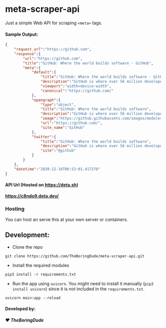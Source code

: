 # meta-scraper-api
Just a simple Web API for scraping `<meta>` tags.

#### Sample Output:
```json
{
    "request_url":"https://github.com",
    "response":{
        "url":"https://github.com",
        "title":"GitHub: Where the world builds software · GitHub",
        "meta":{
            "default":{
                "title":"GitHub: Where the world builds software · GitHub",
                "description":"GitHub is where over 56 million developers shape the future of software, together. Contribute to the open source community, manage your Git repositories, review code like a pro, track bugs and features, power your CI/CD and DevOps workflows, and secure code before you commit it.",
                "viewport":"width=device-width",
                "canonical":"https://github.com/"
            },
            "opengraph":{
                "type":"object",
                "title":"GitHub: Where the world builds software",
                "description":"GitHub is where over 56 million developers shape the future of software, together. Contribute to the open source community, manage your Git repositories, review code like a pro, track bugs and feat...",
                "image":"https://github.githubassets.com/images/modules/open_graph/github-mark.png",
                "url":"https://github.com/",
                "site_name":"GitHub"
            },
            "twitter":{
                "title":"GitHub: Where the world builds software",
                "description":"GitHub is where over 56 million developers shape the future of software, together. Contribute to the open source community, manage your Git repositories, review code like a pro, track bugs and feat...",
                "site":"@github"
            }
        }
    },
    "datetime":"2020-12-16T06:52:01.417278"
}
```

#### API Url (Hosted on https://deta.sh)
**https://c8ndo9.deta.dev/**

### Hosting
You can host an serve this at your own server or containers.

## Development:
- Clone the repo
```
git clone https://github.com/TheBoringDude/meta-scraper-api.git
```
- Install the required modules
```
pip3 install -r requirements.txt
```
- Run the app using `uvicorn`. You might need to install it manually (`pip3 install uvicorn`) since it is not included in the `requirements.txt`.
```
uvicorn main:app --reload
```

#### Developed by:
##### :heart: TheBoringDude